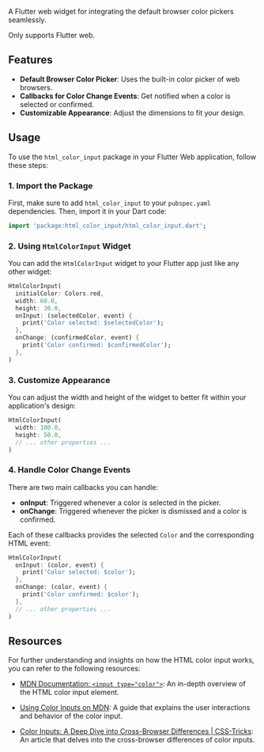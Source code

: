 
A Flutter web widget for integrating the default browser color pickers seamlessly.

Only supports Flutter web.

## Features

- **Default Browser Color Picker**: Uses the built-in color picker of web browsers.
- **Callbacks for Color Change Events**: Get notified when a color is selected or confirmed.
- **Customizable Appearance**: Adjust the dimensions to fit your design.

## Usage

To use the `html_color_input` package in your Flutter Web application, follow these steps:

### 1. Import the Package

First, make sure to add `html_color_input` to your `pubspec.yaml` dependencies. Then, import it in your Dart code:

```dart
import 'package:html_color_input/html_color_input.dart';
```

### 2. Using `HtmlColorInput` Widget

You can add the `HtmlColorInput` widget to your Flutter app just like any other widget:

```dart
HtmlColorInput(
  initialColor: Colors.red,
  width: 60.0,
  height: 30.0,
  onInput: (selectedColor, event) {
    print('Color selected: $selectedColor');
  },
  onChange: (confirmedColor, event) {
    print('Color confirmed: $confirmedColor');
  },
)
```

### 3. Customize Appearance

You can adjust the width and height of the widget to better fit within your application's design:

```dart
HtmlColorInput(
  width: 100.0,
  height: 50.0,
  // ... other properties ...
)
```

### 4. Handle Color Change Events

There are two main callbacks you can handle:

- **onInput**: Triggered whenever a color is selected in the picker.
- **onChange**: Triggered whenever the picker is dismissed and a color is confirmed.

Each of these callbacks provides the selected `Color` and the corresponding HTML event:

```dart
HtmlColorInput(
  onInput: (color, event) {
    print('Color selected: $color');
  },
  onChange: (color, event) {
    print('Color confirmed: $color');
  },
  // ... other properties ...
)
```


## Resources

For further understanding and insights on how the HTML color input works, you can refer to the following resources:

- [MDN Documentation: `<input type="color">`](https://developer.mozilla.org/en-US/docs/Web/HTML/Element/input/color): An in-depth overview of the HTML color input element.
  
- [Using Color Inputs on MDN](https://developer.mozilla.org/en-US/docs/Web/HTML/Element/input/color#using_color_inputs): A guide that explains the user interactions and behavior of the color input.

- [Color Inputs: A Deep Dive into Cross-Browser Differences | CSS-Tricks](https://css-tricks.com/color-inputs-a-deep-dive-into-cross-browser-differences/): An article that delves into the cross-browser differences of color inputs.



